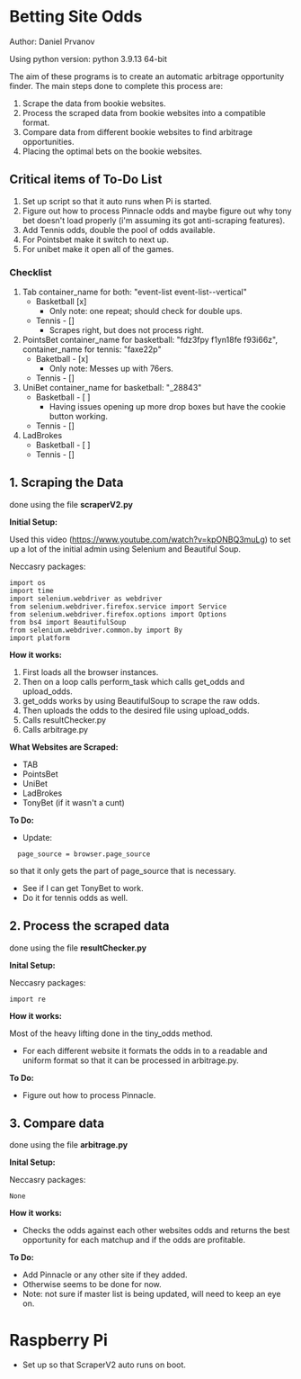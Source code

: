 # Betting Site Odds
Author: Daniel Prvanov

Using python version: python 3.9.13 64-bit

The aim of these programs is to create an automatic arbitrage opportunity finder. The main steps done to complete this process are:
1. Scrape the data from bookie websites.
2. Process the scraped data from bookie websites into a compatible format.
3. Compare data from different bookie websites to find arbitrage opportunities.
4. Placing the optimal bets on the bookie websites.

## Critical items of To-Do List

1. Set up script so that it auto runs when Pi is started.
2. Figure out how to process Pinnacle odds and maybe figure out why tony bet doesn't load properly (i'm assuming its got anti-scraping features).
3. Add Tennis odds, double the pool of odds available.
4. For Pointsbet make it switch to next up.
5. For unibet make it open all of the games.

### Checklist
1. Tab
container_name for both: "event-list event-list--vertical"
     * Basketball [x]
       * Only note: one repeat; should check for double ups.
     * Tennis - []
       * Scrapes right, but does not process right.
2. PointsBet
container_name for basketball: "fdz3fpy f1yn18fe f93i66z", container_name for tennis: "faxe22p"
   * Baketball - [x]
     * Only note: Messes up with 76ers.
   * Tennis - []
1. UniBet
   container_name for basketball: "_28843"
   * Basketball - [ ]
     * Having issues opening up more drop boxes but have the cookie button working.
   * Tennis - []
2. LadBrokes
   * Basketball - [ ]
   * Tennis - []

## 1. Scraping the Data

done using the file **scraperV2.py**

**Initial Setup:**

Used this video (https://www.youtube.com/watch?v=kpONBQ3muLg) to set up a lot of the initial admin using Selenium and Beautiful Soup.

Neccasry packages:
```
import os
import time
import selenium.webdriver as webdriver
from selenium.webdriver.firefox.service import Service
from selenium.webdriver.firefox.options import Options
from bs4 import BeautifulSoup
from selenium.webdriver.common.by import By
import platform
```

**How it works:**

1. First loads all the browser instances. 
2. Then on a loop calls perform_task which calls get_odds and upload_odds.
3. get_odds works by using BeautifulSoup to scrape the raw odds.
4. Then uploads the odds to the desired file using upload_odds.
5. Calls resultChecker.py
6. Calls arbitrage.py

**What Websites are Scraped:**

* TAB
* PointsBet
* UniBet
* LadBrokes
* TonyBet (if it wasn't a cunt)

**To Do:**

* Update:
```
  page_source = browser.page_source 
```
so that it only gets the part of page_source that is necessary.
* See if I can get TonyBet to work.
* Do it for tennis odds as well.

## 2. Process the scraped data

done using the file **resultChecker.py**

**Inital Setup:**

Neccasry packages:
```
import re
```

**How it works:**

Most of the heavy lifting done in the tiny_odds method.
* For each different website it formats the odds in to a readable and uniform format so that it can be processed in arbitrage.py.

**To Do:**

* Figure out how to process Pinnacle.

## 3. Compare data

done using the file **arbitrage.py**

**Inital Setup:**

Neccasry packages:
```
None
```

**How it works:**

* Checks the odds against each other websites odds and returns the best opportunity for each matchup and if the odds are profitable. 

**To Do:**

* Add Pinnacle or any other site if they added.
* Otherwise seems to be done for now.
* Note: not sure if master list is being updated, will need to keep an eye on.


# Raspberry Pi

* Set up so that ScraperV2 auto runs on boot.
